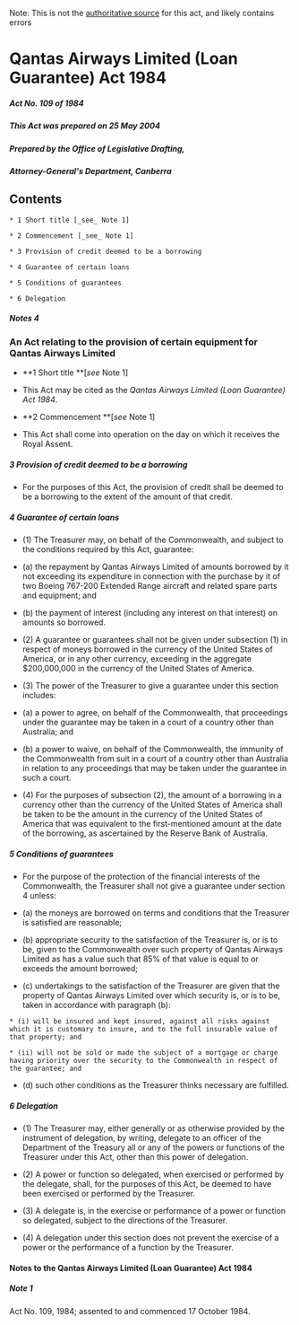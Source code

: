 Note: This is not the [authoritative source](https://www.comlaw.gov.au/Details/C2004C00694) for this act, and likely contains errors

# Qantas Airways Limited (Loan Guarantee) Act 1984

##### Act No. 109 of 1984

##### This Act was prepared on 25 May 2004

##### Prepared by the Office of Legislative Drafting,
##### Attorney-General's Department, Canberra


## Contents

    * 1 Short title [_see_ Note 1] 

    * 2 Commencement [_see_ Note 1] 

    * 3 Provision of credit deemed to be a borrowing 

    * 4 Guarantee of certain loans 

    * 5 Conditions of guarantees 

    * 6 Delegation 

##### Notes	4

### An Act relating to the provision of certain equipment for Qantas Airways Limited

  * **1  Short title **[_see_ Note 1]

  * This Act may be cited as the _Qantas Airways Limited (Loan Guarantee) Act 1984_.

  * **2  Commencement **[_see_ Note 1]

  * This Act shall come into operation on the day on which it receives the Royal Assent.

##### 3  Provision of credit deemed to be a borrowing

  * For the purposes of this Act, the provision of credit shall be deemed to be a borrowing to the extent of the amount of that credit.

##### 4  Guarantee of certain loans

  * (1) The Treasurer may, on behalf of the Commonwealth, and subject to the conditions required by this Act, guarantee:

   * (a) the repayment by Qantas Airways Limited of amounts borrowed by it not exceeding its expenditure in connection with the purchase by it of two Boeing 767-200 Extended Range aircraft and related spare parts and equipment; and

   * (b) the payment of interest (including any interest on that interest) on amounts so borrowed.

  * (2) A guarantee or guarantees shall not be given under subsection (1) in respect of moneys borrowed in the currency of the United States of America, or in any other currency, exceeding in the aggregate $200,000,000 in the currency of the United States of America.

  * (3) The power of the Treasurer to give a guarantee under this section includes:

   * (a) a power to agree, on behalf of the Commonwealth, that proceedings under the guarantee may be taken in a court of a country other than Australia; and

   * (b) a power to waive, on behalf of the Commonwealth, the immunity of the Commonwealth from suit in a court of a country other than Australia in relation to any proceedings that may be taken under the guarantee in such a court.

  * (4) For the purposes of subsection (2), the amount of a borrowing in a currency other than the currency of the United States of America shall be taken to be the amount in the currency of the United States of America that was equivalent to the first-mentioned amount at the date of the borrowing, as ascertained by the Reserve Bank of Australia.

##### 5  Conditions of guarantees

  * For the purpose of the protection of the financial interests of the Commonwealth, the Treasurer shall not give a guarantee under section 4 unless:

   * (a) the moneys are borrowed on terms and conditions that the Treasurer is satisfied are reasonable;

   * (b) appropriate security to the satisfaction of the Treasurer is, or is to be, given to the Commonwealth over such property of Qantas Airways Limited as has a value such that 85% of that value is equal to or exceeds the amount borrowed;

   * (c) undertakings to the satisfaction of the Treasurer are given that the property of Qantas Airways Limited over which security is, or is to be, taken in accordance with paragraph (b):

    * (i) will be insured and kept insured, against all risks against which it is customary to insure, and to the full insurable value of that property; and

    * (ii) will not be sold or made the subject of a mortgage or charge having priority over the security to the Commonwealth in respect of the guarantee; and

   * (d) such other conditions as the Treasurer thinks necessary are fulfilled.

##### 6  Delegation

  * (1) The Treasurer may, either generally or as otherwise provided by the instrument of delegation, by writing, delegate to an officer of the Department of the Treasury all or any of the powers or functions of the Treasurer under this Act, other than this power of delegation.

  * (2) A power or function so delegated, when exercised or performed by the delegate, shall, for the purposes of this Act, be deemed to have been exercised or performed by the Treasurer.

  * (3) A delegate is, in the exercise or performance of a power or function so delegated, subject to the directions of the Treasurer.

  * (4) A delegation under this section does not prevent the exercise of a power or the performance of a function by the Treasurer.

#### Notes to the Qantas Airways Limited (Loan Guarantee) Act 1984

##### Note 1

Act No. 109, 1984; assented to and commenced 17 October 1984.

